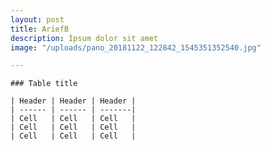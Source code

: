 ```yaml
---
layout: post
title: AriefB
description: Ipsum dolor sit amet
image: "/uploads/pano_20181122_122842_1545351352540.jpg"

---
```

    ### Table title
    
    | Header | Header | Header |
    | ------ | ------ | -------|
    | Cell   | Cell   | Cell   |
    | Cell   | Cell   | Cell   |
    | Cell   | Cell   | Cell   |